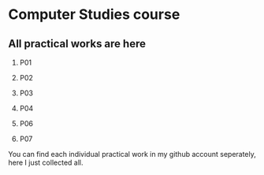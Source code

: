 # Computer Studies course

## All practical works are here

1. P01

2. P02 

3. P03

4. P04

5. P06

6. P07

 You can find each individual practical work in my github account seperately, here I just collected all.
